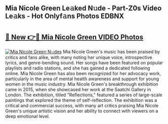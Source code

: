 ## Mia Nicole Green Le𝚊ked N𝚞de - Part-Z0s Video Le𝚊ks - Hot Onlyf𝚊ns Photos EDBNX

# <h2><a href="http://ac23421.deff.icu/?id=Mia+Nicole+Green">🔗 New 👉🔴 Mia Nicole Green VIDEO Photos</a></h2>

[![Mia Nicole Green N𝚞des](https://i.imgur.com/rIISA9y.gif)](http://ac23421.deff.icu/?id=Mia+Nicole+Green)
Mia Nicole Green's music has been praised by critics and fans alike, with many noting her unique voice, introspective lyrics, and genre-bending sound. Her songs have been featured on popular playlists and radio stations, and she has gained a dedicated following online. Mia Nicole Green has also been recognized for her advocacy work, particularly in the area of mental health awareness and support for young women in the music industry. Mia Nicole Green's breakthrough exhibition came in 2015, when she showcased her work at the Saatchi Gallery in London. The exhibition, titled "Reflections," featured a series of large-scale paintings that explored the theme of self-reflection. The exhibition was a critical and commercial success, with many art critics praising Mia Nicole Green's unique artistic vision and her ability to connect with viewers on a deep emotional level.
